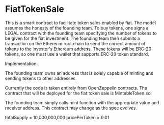 # FiatTokenSale

This is a smart contract to facilitate token sales enabled by fiat. The model assumes the honesty of the founding team. To buy tokens, one signs a LEGAL contract with the founding team specifying the number of tokens to be given for the fiat investment. The founding team then submits a transaction on the Ethereum root chain to send the correct amount of tokens to the investor's Ethereum address. These tokens will be ERC-20 tokens, so one must use a wallet that supports ERC-20 token standard.

Implementation:

The founding team owns an address that is solely capable of minting and sending tokens to other addresses.

Currently the code is taken entirely from OpenZeppelin contracts. The contract that will be deployed for the fiat token sale is MintableToken.sol

The founding team simply calls mint function with the appropriate value and receiver address. This contract may change as the spec evolves.

totalSupply = 10,000,000,000
pricePerToken = 0.01
